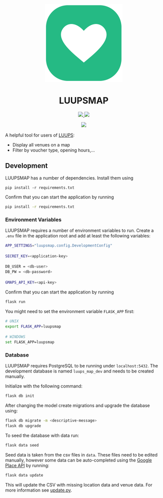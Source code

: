 <p align="center">
  <img src="https://github.com/Team-LANS/luups-map/blob/master/luupsmap/static/img/logo.png"/>
</p>
<h1 align="center">LUUPSMAP</h1>
<p align="center">
  <a href="https://shields.io/">
    <img src="https://img.shields.io/badge/written_in-python3-3498db.svg?style=for-the-badge" />
  </a>
  <a href="https://shields.io/">
    <img src="https://img.shields.io/badge/using-postgres-909090.svg?style=for-the-badge" />
  </a>
</p>
<p align="center">
  <a href="https://forthebadge.com/">
    <img src="https://forthebadge.com/images/badges/built-with-grammas-recipe.svg" />
  </a>
</p>


A helpful tool for users of [LUUPS](https://www.luups.net/shop/gutscheinbuch/luups-wien/):
* Display all venues on a map
* Filter by voucher type, opening hours,...

## Development

LUUPSMAP has a number of dependencies. Install them using

```
pip install -r requirements.txt
```

Confirm that you can start the application by running

```bash
pip install -r requirements.txt
```

### Environment Variables

LUUPSMAP requires a number of environment variables to run. Create a `.env` file in the application root and add at
least the following variables:

```bash
APP_SETTINGS="luupsmap.config.DevelopmentConfig"

SECRET_KEY=<application-key>

DB_USER = <db-user>
DB_PW = <db-password>

GMAPS_API_KEY=<api-key>
```

Confirm that you can start the application by running

```bash
flask run
```

You might need to set the environment variable `FLASK_APP` first:
```bash
# UNIX
export FLASK_APP=luupsmap

# WINDOWS
set FLASK_APP=luupsmap
```

### Database 

LUUPSMAP requires PostgreSQL to be running under `localhost:5432`. The development database is named `luups_map_dev`
and needs to be created manually.

Initialize with the following command:

```bash
flask db init
````

After changing the model create migrations and upgrade the database using:

```bash
flask db migrate -m <descriptive-message>
flask db upgrade
```

To seed the database with data run:

```bash
flask data seed
```


Seed data is taken from the csv files in `data`. These files need to be edited manually, however some data can be
auto-completed using the [Google Place API](https://developers.google.com/places/web-service/intro) by running:

```bash
flask data update
```

This will update the CSV with missing location data and venue data. For more information see
[update.py](/luupsmap/cli/commands/update.py).
